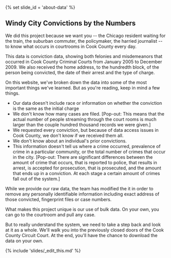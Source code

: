{% set slide_id = 'about-data' %}

## Windy City Convictions by the Numbers

We did this project because we want you -- the Chicago resident waiting for the train, the suburban commuter, the policymaker, the harried journalist -- to know what occurs in courtrooms in Cook County every day.

This data is <span data-term="conviction">conviction</span> data, showing both felonies and misdemeanors that occurred in Cook County Criminal Courts from January 2005 to December 2009. We also received the home address, to the hundredth block, of the person being convicted, the date of their arrest and the type of charge.

On this website, we've broken down the data into some of the most important things we've learned. But as you're reading, keep in mind a few things.

- Our data doesn't include race or information on whether the conviction is the same as the <span data-term="initialcharge">initial charge</span>
- We don't know how many cases are filed. [Pop-out: This means that the actual number of people streaming through the court rooms is much larger than the couple hundred thousand records we were given.]
- We requested every <span data-term="conviction">conviction</span>, but because of data access issues in Cook County, we don't know if we received them all. 
- We don't know about an individual's <span data-term="priorconvicts">prior convictions</span>.
- This information doesn't tell us where a crime occurred, prevalence of crime in a particular community, or the total number of crimes that occur in the city. [Pop-out:  There are significant differences between the amount of crime that occurs, that is reported to police, that results in arrest, is accepted for prosecution, that is prosecuted, and the amount that ends up in a conviction. At each stage a certain amount of crimes fall out of the system.]

While we provide our raw data, the team has modified the it in order to remove any personally identifiable information including exact address of those convicted, fingerprint files or case numbers. 

What makes this project unique is our use of bulk data. On your own, you can go to the courtroom and pull any case.

But to really understand the system, we need to take a step back and look at it as a whole. We'll walk you into the previously closed doors of the Cook County Circuit Court. At the end, you'll have the chance to download the data on your own.

{% include 'slides/_edit_this.md' %}

